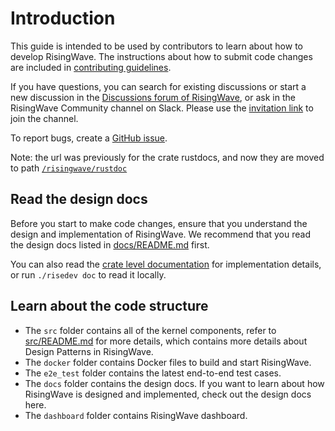 # Introduction

This guide is intended to be used by contributors to learn about how to develop RisingWave. The instructions about how to submit code changes are included in [contributing guidelines](./contributing.md).

If you have questions, you can search for existing discussions or start a new discussion in the [Discussions forum of RisingWave](https://github.com/risingwavelabs/risingwave/discussions), or ask in the RisingWave Community channel on Slack. Please use the [invitation link](https://risingwave.com/slack) to join the channel.

To report bugs, create a [GitHub issue](https://github.com/risingwavelabs/risingwave/issues/new/choose).

Note: the url was previously for the crate rustdocs, and now they are moved to path [`/risingwave/rustdoc`](https://risingwavelabs.github.io/risingwave/rustdoc)

## Read the design docs

<!-- TODO: merge here -->
Before you start to make code changes, ensure that you understand the design and implementation of RisingWave. We recommend that you read the design docs listed in [docs/README.md](https://github.com/risingwavelabs/risingwave/blob/fb60113c2e8a7f0676af545c99f073a335c255f3/docs/README.md) first.

You can also read the [crate level documentation](https://risingwavelabs.github.io/risingwave/rustdoc) for implementation details, or run `./risedev doc` to read it locally.

## Learn about the code structure

<!-- TODO: migrate here -->
- The `src` folder contains all of the kernel components, refer to [src/README.md](https://github.com/risingwavelabs/risingwave/blob/fb60113c2e8a7f0676af545c99f073a335c255f3/src/README.md) for more details, which contains more details about Design Patterns in RisingWave.
- The `docker` folder contains Docker files to build and start RisingWave.
- The `e2e_test` folder contains the latest end-to-end test cases.
- The `docs` folder contains the design docs. If you want to learn about how RisingWave is designed and implemented, check out the design docs here.
- The `dashboard` folder contains RisingWave dashboard.
